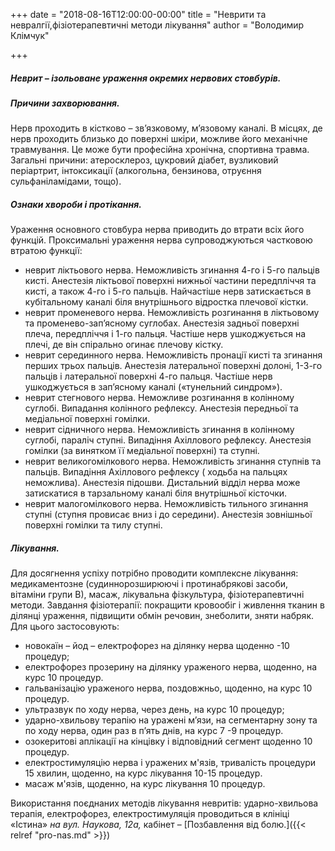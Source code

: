 +++
date = "2018-08-16T12:00:00-00:00"
title = "Неврити та невралгії,фізіотерапевтичні методи лікування"
author = "Володимир Клімчук"

+++



##### Неврит – ізольоване ураження окремих нервових стовбурів.

##### Причини захворювання. 

Нерв проходить в кістково – зв’язковому, м’язовому каналі. В місцях, де нерв проходить близько до поверхні шкіри, можливе його механічне травмування. Це може бути професійна хронічна, спортивна травма. Загальні причини: атеросклероз, цукровий діабет, вузликовий періартрит, інтоксикації (алкогольна, бензинова, отруєння сульфаніламідами, тощо).

##### Ознаки хвороби і протікання.
 
Ураження основного стовбура нерва приводить до втрати всіх його функцій. Проксимальні ураження нерва супроводжуються частковою втратою функції:

 * неврит ліктьового нерва. Неможливість згинання 4-го і 5-го пальців кисті. Анестезія ліктьової поверхні нижньої частини передпліччя та кисті, а також 4-го і 5-го пальців. Найчастіше нерв затискається в кубітальному каналі біля внутрішнього відростка плечової кістки. 
 *	неврит променевого нерва. Неможливість розгинання в ліктьовому та променево-зап’яcному суглобах. Анестезія задньої поверхні плеча, передпліччя і 1-го пальця. Частіше нерв ушкоджується на плечі, де він спірально огинає плечову кістку.
 *	неврит серединного нерва. Неможливість пронації кисті та згинання перших трьох пальців. Анестезія латеральної поверхні долоні, 1-3-го пальців і латеральної поверхні 4-го пальця. Частіше нерв ушкоджується в зап’ясному каналі («тунельний синдром»).
 *	 неврит стегнового нерва. Неможливе розгинання в колінному суглобі. Випадання колінного рефлексу. Анестезія передньої та медіальної поверхні гомілки.
 *	неврит сідничного нерва. Неможливість згинання в колінному суглобі, параліч ступні. Випадіння Ахіллового рефлексу. Анестезія гомілки (за винятком її медіальної поверхні) та ступні.
 *	неврит великогомілкового нерва. Неможливість згинання  ступнів та пальців. Випадіння Ахіллового рефлексу ( ходьба на пальцях неможлива). Анестезія підошви. Дистальний відділ нерва може затискатися в тарзальному каналі біля внутрішньої кісточки.
 *  неврит малогомілкового нерва. Неможливість тильного згинання ступні (ступня провисає вниз і до середини). Анестезія зовнішньої поверхні гомілки та тилу ступні. 

##### Лікування.
 
Для досягнення успіху потрібно проводити комплексне лікування: медикаментозне (судиннорозширюючі і протинабрякові засоби, вітаміни групи В), масаж, лікувальна фізкультура, фізіотерапевтичні методи.
  Завдання фізіотерапії: покращити кровообіг і живлення тканин в ділянці ураження, підвищити обмін речовин, знеболити, зняти набряк. Для цього застосовують:
  
 *	новокаїн – йод – електрофорез на ділянку нерва щоденно -10 процедур;
 *	електрофорез прозерину на ділянку ураженого нерва, щоденно, на курс 10 процедур.
 *   гальванізацію ураженого нерва, поздовжньо, щоденно, на курс 10 процедур.
 *	ультразвук по ходу нерва, через день, на курс 10 процедур;
 *	ударно-хвильову терапію на уражені м’язи, на сегментарну зону та по ходу нерва, один раз в п’ять днів, на курс 7 -9 процедур.
 *	озокеритові аплікації на кінцівку і відповідний сегмент щоденно 10 процедур.
 *	електростимуляцію нерва і уражених м'язів, тривалість процедури 15 хвилин, щоденно, на курс лікування 10-15 процедур.
 *	масаж м'язів, щоденно, на курс лікування 10 процедур.

 Використання поєднаних методів лікування невритів: ударно-хвильова терапія, електрофорез, електростимуляція проводиться в клініці «Істина» *на вул. Наукова, 12а,* кабінет – [Позбавлення від болю.]({{< relref "pro-nas.md" >}}) 